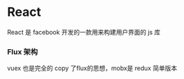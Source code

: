 # React

React 是 facebook 开发的一款用来构建用户界面的 js 库

### Flux  架构

vuex 也是完全的 copy 了flux的思想，mobx是 redux 简单版本

